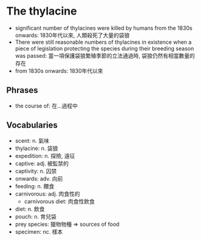 # The thylacine

- significant number of thylacines were killed by humans from the 1830s onwards: 1830年代以來, 人類殺死了大量的袋狼
- There were still reasonable numbers of thylacines in existence when a piece of legislation protecting the species during their breeding season was passed: 當一項保護袋狼繁殖季節的立法通過時, 袋狼仍然有相當數量的存在
- from 1830s onwards: 1830年代以來

## Phrases

- the course of: 在...過程中

## Vocabularies

- scent: n. 氣味
- thylacine: n. 袋狼
- expedition: n. 探險, 遠征
- captive: adj. 被監禁的
- captivity: n. 囚禁
- onwards: adv. 向前
- feeding: n. 餵食
- carnivorous: adj. 肉食性的
  - carnivorous diet: 肉食性飲食
- diet: n. 飲食
- pouch: n. 育兒袋
- prey species: 獵物物種 => sources of food
- specimen: nc. 樣本